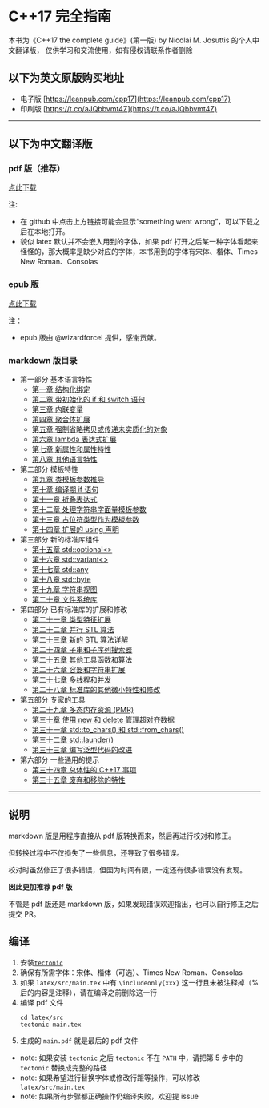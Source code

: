 # C++17 完全指南

本书为《C++17 the complete guide》(第一版) by Nicolai M. Josuttis 的个人中文翻译版，
仅供学习和交流使用，如有侵权请联系作者删除

## 以下为英文原版购买地址

* 电子版 [https://leanpub.com/cpp17](https://leanpub.com/cpp17)
* 印刷版 [https://t.co/aJQbbvmt4Z](https://t.co/aJQbbvmt4Z)

---

## 以下为中文翻译版

### pdf 版（推荐）

[点此下载](https://github.com/MeouSker77/Cpp17/releases/download/v1.0/Cpp17.pdf)

注:

- 在 github 中点击上方链接可能会显示“something went wrong”，可以下载之后在本地打开。
- 貌似 latex 默认并不会嵌入用到的字体，如果 pdf 打开之后某一种字体看起来怪怪的，那大概率是缺少对应的字体，本书用到的字体有宋体、楷体、Times New Roman、Consolas

### epub 版

[点此下载](https://github.com/MeouSker77/Cpp17/releases/download/v1.0-epub/C++17.epub)

注：

- epub 版由 @wizardforcel 提供，感谢贡献。

### markdown 版目录

- 第一部分 基本语言特性
  - [第一章 结构化绑定](markdown/src/ch01.md)
  - [第二章 带初始化的 if 和 switch 语句](markdown/src/ch02.md)
  - [第三章 内联变量](markdown/src/ch03.md)
  - [第四章 聚合体扩展](markdown/src/ch04.md)
  - [第五章 强制省略拷贝或传递未实质化的对象](markdown/src/ch05.md)
  - [第六章 lambda 表达式扩展](markdown/src/ch06.md)
  - [第七章 新属性和属性特性](markdown/src/ch07.md)
  - [第八章 其他语言特性](markdown/src/ch08.md)
- 第二部分 模板特性
  - [第九章 类模板参数推导](markdown/src/ch09.md)
  - [第十章 编译期 if 语句](markdown/src/ch10.md)
  - [第十一章 折叠表达式](markdown/src/ch11.md)
  - [第十二章 处理字符串字面量模板参数](markdown/src/ch12.md)
  - [第十三章 占位符类型作为模板参数](markdown/src/ch13.md)
  - [第十四章 扩展的 using 声明](markdown/src/ch14.md)
- 第三部分 新的标准库组件
  - [第十五章 std::optional<>](markdown/src/ch15.md)
  - [第十六章 std::variant<>](markdown/src/ch16.md)
  - [第十七章 std::any](markdown/src/ch17.md)
  - [第十八章 std::byte](markdown/src/ch18.md)
  - [第十九章 字符串视图](markdown/src/ch19.md)
  - [第二十章 文件系统库](markdown/src/ch20.md)
- 第四部分 已有标准库的扩展和修改
  - [第二十一章 类型特征扩展](markdown/src/ch21.md)
  - [第二十二章 并行 STL 算法](markdown/src/ch22.md)
  - [第二十三章 新的 STL 算法详解](markdown/src/ch23.md)
  - [第二十四章 子串和子序列搜索器](markdown/src/ch24.md)
  - [第二十五章 其他工具函数和算法](markdown/src/ch25.md)
  - [第二十六章 容器和字符串扩展](markdown/src/ch26.md)
  - [第二十七章 多线程和并发](markdown/src/ch27.md)
  - [第二十八章 标准库的其他微小特性和修改](markdown/src/ch28.md)
- 第五部分 专家的工具
  - [第二十九章 多态内存资源 (PMR)](markdown/src/ch29.md)
  - [第三十章 使用 new 和 delete 管理超对齐数据](markdown/src/ch30.md)
  - [第三十一章 std::to_chars() 和 std::from_chars()](markdown/src/ch31.md)
  - [第三十二章 std::launder()](markdown/src/ch32.md)
  - [第三十三章 编写泛型代码的改进](markdown/src/ch33.md)
- 第六部分 一些通用的提示
  - [第三十四章 总体性的 C++17 事项](markdown/src/ch34.md)
  - [第三十五章 废弃和移除的特性](markdown/src/ch35.md)

---

## 说明

markdown 版是用程序直接从 pdf 版转换而来，然后再进行校对和修正。

但转换过程中不仅损失了一些信息，还导致了很多错误。

校对时虽然修正了很多错误，但因为时间有限，一定还有很多错误没有发现。

**因此更加推荐 pdf 版**

不管是 pdf 版还是 markdown 版，如果发现错误欢迎指出，也可以自行修正之后提交 PR。

## 编译

1. 安装[`tectonic`](https://tectonic-typesetting.github.io/en-US/)
2. 确保有所需字体：宋体、楷体（可选）、Times New Roman、Consolas
3. 如果 `latex/src/main.tex` 中有 `\includeonly{xxx}` 这一行且未被注释掉（% 后的内容是注释），请在编译之前删除这一行
4. 编译 pdf 文件
   ```
   cd latex/src
   tectonic main.tex
   ```
5. 生成的 `main.pdf` 就是最后的 pdf 文件

- note: 如果安装 `tectonic` 之后 `tectonic` 不在 `PATH` 中，请把第 5 步中的 `tectonic` 替换成完整的路径
- note: 如果希望进行替换字体或修改行距等操作，可以修改 `latex/src/main.tex`
- note: 如果所有步骤都正确操作仍编译失败，欢迎提 issue
